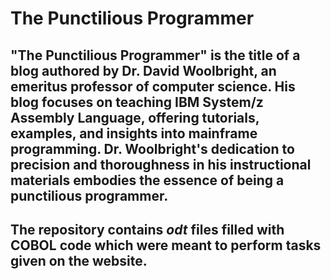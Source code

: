 # The Punctilious Programmer

## "The Punctilious Programmer" is the title of a blog authored by Dr. David Woolbright, an emeritus professor of computer science. His blog focuses on teaching IBM System/z Assembly Language, offering tutorials, examples, and insights into mainframe programming. Dr. Woolbright's dedication to precision and thoroughness in his instructional materials embodies the essence of being a punctilious programmer. 

## The repository contains *odt* files filled with COBOL code which were meant to perform tasks given on the website.
